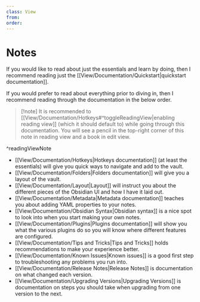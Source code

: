 ```yaml
---
class: View
from:
order:
---
```

# Notes

If you would like to read about just the essentials and learn by doing, then I recommend reading just the [[View/Documentation/Quickstart|quickstart documentation]].

If you would prefer to read about everything prior to diving in, then I recommend reading through the documentation in the below order.

> [!note] It is recommended to [[View/Documentation/Hotkeys#^toggleReadingView|enabling reading view]] (which it should default to) while going through this documentation.
> You will see a pencil in the top-right corner of this note in reading view and a book in edit view.

^readingViewNote

* [[View/Documentation/Hotkeys|Hotkeys documentation]] (at least the essentials) will give you quick ways to navigate and add to the vault.
* [[View/Documentation/Folders|Folders documentation]] will give you a layout of the vault.
* [[View/Documentation/Layout|Layout]] will instruct you about the different pieces of the Obsidian UI and how I have it laid out.
* [[View/Documentation/Metadata|Metadata documentation]] teaches you about adding YAML properties to your notes.
* [[View/Documentation/Obsidian Syntax|Obsidian syntax]] is a nice spot to look into when you start making your own notes.
* [[View/Documentation/Plugins|Plugins documentation]] will show you what the various plugins do so you will know where different features are configured.
* [[View/Documentation/Tips and Tricks|Tips and Tricks]] holds recommendations to make your experience better.
* [[View/Documentation/Known Issues|Known issues]] is a good first step to troubleshooting any problems you run into.
* [[View/Documentation/Release Notes|Release Notes]] is documentation on what changed each version.
* [[View/Documentation/Upgrading Versions|Upgrading Versions]] is documentation on steps you should take when upgrading from one version to the next.
